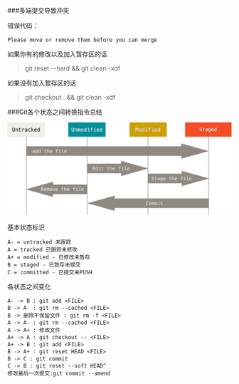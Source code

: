 ###多端提交导致冲突

错误代码：

    Please move or remove them before you can merge
    
如果你有的修改以及加入暂存区的话 

>git reset --hard && git clean -xdf

如果没有加入暂存区的话

>git checkout . && git clean -xdf


###Git各个状态之间转换指令总结

<img src="../img/git-lifecycle.png" />

基本状态标识

    A- = untracked 未跟踪
    A = tracked 已跟踪未修改
    A+ = modified - 已修改未暂存
    B = staged - 已暂存未提交
    C = committed - 已提交未PUSH
    
    
各状态之间变化

    A- -> B : git add <FILE>
    B -> A- : git rm --cached <FILE>
    B -> 删除不保留文件 : git rm -f <FILE>
    A -> A- : git rm --cached <FILE>
    A -> A+ : 修改文件
    A+ -> A : git checkout -- <FILE>
    A+ -> B : git add <FILE>
    B -> A+ : git reset HEAD <FILE>
    B -> C : git commit
    C -> B : git reset --soft HEAD^
    修改最后一次提交:git commit --amend